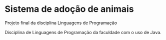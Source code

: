 # Sistema de adoção de animais
 Projeto final da disciplina Linguagens de Programação

 Disciplina de Linguagens de Programação da faculdade com o uso de Java. 
